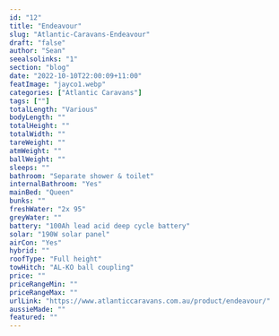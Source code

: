 ```yaml
---
id: "12"
title: "Endeavour"
slug: "Atlantic-Caravans-Endeavour"
draft: "false"
author: "Sean"
seealsolinks: "1"
section: "blog"
date: "2022-10-10T22:00:09+11:00"
featImage: "jayco1.webp"
categories: ["Atlantic Caravans"]
tags: [""]
totalLength: "Various"
bodyLength: ""
totalHeight: ""
totalWidth: ""
tareWeight: ""
atmWeight: ""
ballWeight: ""
sleeps: ""
bathroom: "Separate shower & toilet"
internalBathroom: "Yes"
mainBed: "Queen"
bunks: ""
freshWater: "2x 95"
greyWater: ""
battery: "100Ah lead acid deep cycle battery"
solar: "190W solar panel"
airCon: "Yes"
hybrid: ""
roofType: "Full height"
towHitch: "AL-KO ball coupling"
price: ""
priceRangeMin: ""
priceRangeMax: ""
urlLink: "https://www.atlanticcaravans.com.au/product/endeavour/"
aussieMade: ""
featured: ""
---
```

